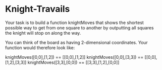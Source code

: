 # Knight-Travails

Your task is to build a function knightMoves that shows the shortest possible way to get from one square to another by outputting all squares the knight will stop on along the way.

You can think of the board as having 2-dimensional coordinates. Your function would therefore look like:

knightMoves([0,0],[1,2]) == [[0,0],[1,2]]
knightMoves([0,0],[3,3]) == [[0,0],[1,2],[3,3]]
knightMoves([3,3],[0,0]) == [[3,3],[1,2],[0,0]]
